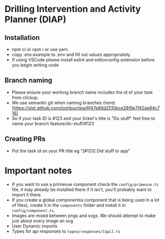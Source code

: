 # Drilling Intervention and Activity Planner (DIAP)

## Installation

- npm ci or npm i or use yarn.
- copy .env.example to .env and fill out values appropriately
- If using VSCode please install eslint and editorconfig extension before you begin writing code

## Branch naming

- Please ensure your working branch name includes the id of your task from clickup.
- We use semantic git when naming branches (here)[https://gist.github.com/joshbuchea/6f47e86d2510bce28f8e7f42ae84c716]
- So if your task ID is #123 and your ticket's title is "Do stuff" feel free to name your branch feature/do-stuff/#123

## Creating PRs

- Put the task id on your PR title eg "[#123] Did stuff to app"

# Important notes

- If you want to use a primevue component check the `config/primevue.ts` file, it may already be installed there if it isn't, you'll probably want to import it there.
- If you create a global component(a component that is being used in a lot of files), create it in the `components` folder
  and install it in `config/component.ts`.
- Images are mixed between pngs and svgs. We should attempt to make just about every image an svg
- User Dynamic imports
- Types for api responses to `types/responses/[api].ts`
